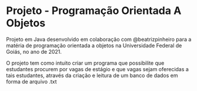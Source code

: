 # Projeto - Programação Orientada A Objetos

Projeto em Java desenvolvido em colaboração com @beatrizpinheiro para a matéria de programação orientada a objetos na Universidade Federal de Goiás, no ano de 2021.

O projeto tem como intuito criar um programa que possibilite que estudantes procurem por vagas de estágio e que vagas sejam oferecidas a tais estudantes, através da criação e leitura de um banco de dados em forma de arquivo .txt
